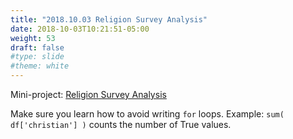 ```yaml
---
title: "2018.10.03 Religion Survey Analysis"
date: 2018-10-03T10:21:51-05:00
weight: 53
draft: false
#type: slide
#theme: white
---
```


Mini-project: [Religion Survey
Analysis](https://colab.research.google.com/drive/10QP38Ex9RL9qHF6zUBQ85Khd_lc0V5iv)

Make sure you learn how to avoid writing `for` loops. Example: `sum(
df['christian'] )` counts the number of True values.

